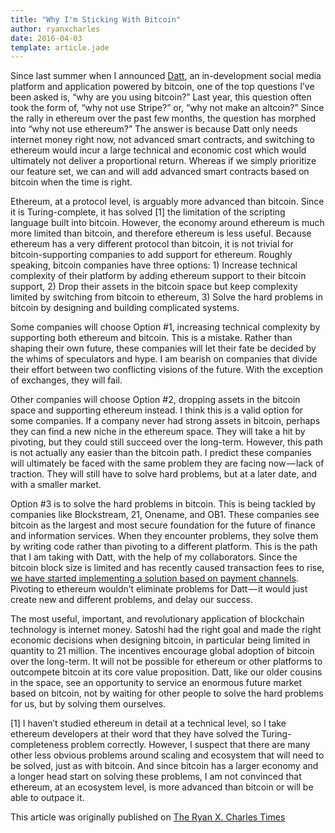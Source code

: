 ```yaml
---
title: "Why I'm Sticking With Bitcoin"
author: ryanxcharles
date: 2016-04-03
template: article.jade
---
```

Since last summer when I announced [Datt](http://datt.co), an in-development
social media platform and application powered by bitcoin, one of the top
questions I’ve been asked is, “why are you using bitcoin?” Last year, this
question often took the form of, “why not use Stripe?” or, “why not make an
altcoin?” Since the rally in ethereum over the past few months, the question
has morphed into “why not use ethereum?” The answer is because Datt only needs
internet money right now, not advanced smart contracts, and switching to
ethereum would incur a large technical and economic cost which would ultimately
not deliver a proportional return. Whereas if we simply prioritize our feature
set, we can and will add advanced smart contracts based on bitcoin when the
time is right.

Ethereum, at a protocol level, is arguably more advanced than bitcoin. Since it
is Turing-complete, it has solved [1] the limitation of the scripting language
built into bitcoin. However, the economy around ethereum is much more limited
than bitcoin, and therefore ethereum is less useful. Because ethereum has a
very different protocol than bitcoin, it is not trivial for bitcoin-supporting
companies to add support for ethereum. Roughly speaking, bitcoin companies have
three options: 1) Increase technical complexity of their platform by adding
ethereum support to their bitcoin support, 2) Drop their assets in the bitcoin
space but keep complexity limited by switching from bitcoin to ethereum, 3)
Solve the hard problems in bitcoin by designing and building complicated
systems.

Some companies will choose Option #1, increasing technical complexity by
supporting both ethereum and bitcoin. This is a mistake. Rather than shaping
their own future, these companies will let their fate be decided by the whims
of speculators and hype. I am bearish on companies that divide their effort
between two conflicting visions of the future. With the exception of exchanges,
they will fail.

Other companies will choose Option #2, dropping assets in the bitcoin space and
supporting ethereum instead. I think this is a valid option for some companies.
If a company never had strong assets in bitcoin, perhaps they can find a new
niche in the ethereum space. They will take a hit by pivoting, but they could
still succeed over the long-term. However, this path is not actually any easier
than the bitcoin path. I predict these companies will ultimately be faced with
the same problem they are facing now — lack of traction. They will still have
to solve hard problems, but at a later date, and with a smaller market.

Option #3 is to solve the hard problems in bitcoin. This is being tackled by
companies like Blockstream, 21, Onename, and OB1. These companies see bitcoin
as the largest and most secure foundation for the future of finance and
information services. When they encounter problems, they solve them by writing
code rather than pivoting to a different platform. This is the path that I am
taking with Datt, with the help of my collaborators. Since the bitcoin block
size is limited and has recently caused transaction fees to rise, [we have
started implementing a solution based on payment
channels](https://github.com/dattnetwork/fullnode-pc). Pivoting to ethereum
wouldn’t eliminate problems for Datt — it would just create new and different
problems, and delay our success.

The most useful, important, and revolutionary application of blockchain
technology is internet money. Satoshi had the right goal and made the right
economic decisions when designing bitcoin, in particular being limited in
quantity to 21 million. The incentives encourage global adoption of bitcoin
over the long-term. It will not be possible for ethereum or other platforms to
outcompete bitcoin at its core value proposition. Datt, like our older cousins
in the space, see an opportunity to service an enormous future market based on
bitcoin, not by waiting for other people to solve the hard problems for us, but
by solving them ourselves.

[1] I haven’t studied ethereum in detail at a technical level, so I take
ethereum developers at their word that they have solved the Turing-completeness
problem correctly. However, I suspect that there are many other less obvious
problems around scaling and ecosystem that will need to be solved, just as with
bitcoin. And since bitcoin has a larger economy and a longer head start on
solving these problems, I am not convinced that ethereum, at an ecosystem
level, is more advanced than bitcoin or will be able to outpace it.

This article was originally published on [The Ryan X. Charles
Times](https://ryanxcharlestimes.com/why-i-m-sticking-with-bitcoin-f718cd3519c0)
